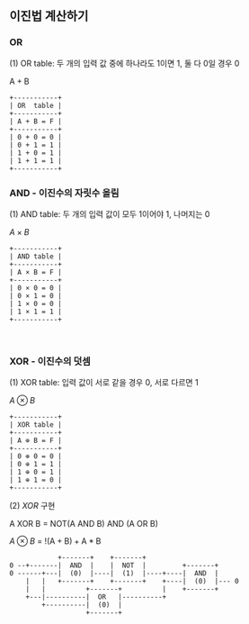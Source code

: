 ## 이진법 계산하기

### $\mathrm{OR}$

(1) $\mathrm{OR}$ table: 두 개의 입력 값 중에 하나라도 $1$이면 $1$, 둘 다 $0$일 경우 $0$

$\mathrm{A + B}$

```
+-----------+
| OR  table |
+-----------+
| A + B = F |
+-----------+
| 0 + 0 = 0 |
| 0 + 1 = 1 |
| 1 + 0 = 1 |
| 1 + 1 = 1 |
+-----------+
```

### $\mathrm{AND}$ - 이진수의 자릿수 올림

(1) $\mathrm{AND}$ table: 두 개의 입력 값이 모두 $1$이어야 $1$, 나머지는 $0$

$A \times B$

```
+-----------+
| AND table |
+-----------+
| A × B = F |
+-----------+
| 0 × 0 = 0 |
| 0 × 1 = 0 |
| 1 × 0 = 0 |
| 1 × 1 = 1 |
+-----------+
```

<br>

### $\mathrm{XOR}$ - 이진수의 덧셈

(1) $\mathrm{XOR}$ table: 입력 값이 서로 같을 경우 $0$, 서로 다르면 $1$

$A \otimes B$

```
+-----------+
| XOR table |
+-----------+
| A ⊕ B = F |
+-----------+
| 0 ⊕ 0 = 0 |
| 0 ⊕ 1 = 1 |
| 1 ⊕ 0 = 1 |
| 1 ⊕ 1 = 0 |
+-----------+
```

(2) $XOR$ 구현

A XOR B = NOT(A AND B) AND (A OR B)

$A \otimes B$ = !$\mathrm{(A + B) + A * B}$

```
            +-------+    +-------+
0 --+-------|  AND  |    |  NOT  |         +-------+
0 ------+---|  (0)  |----|  (1)  |----+----|  AND  |
    |   |   +-------+    +-------+    +----|  (0)  |--- 0
    |   |          +-------+          |    +-------+
    +---|----------|  OR   |----------+
        +----------|  (0)  |
                   +-------+
```
